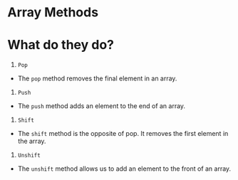 # Array Methods
# What do they do?

1. `Pop`
  - The `pop` method removes the final element in an array.
1. `Push`
  - The `push` method adds an element to the end of an array.
1. `Shift`
  - The `shift` method is the opposite of pop. It removes the first element in the array.
1. `Unshift`
  - The `unshift` method allows us to add an element to the front of an array.
